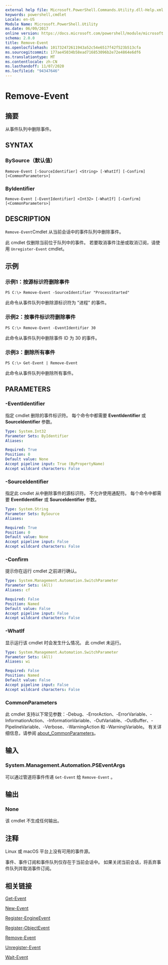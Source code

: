 ```yaml
---
external help file: Microsoft.PowerShell.Commands.Utility.dll-Help.xml
keywords: powershell,cmdlet
Locale: en-US
Module Name: Microsoft.PowerShell.Utility
ms.date: 06/09/2017
online version: https://docs.microsoft.com/powershell/module/microsoft.powershell.utility/remove-event?view=powershell-7.1&WT.mc_id=ps-gethelp
schema: 2.0.0
title: Remove-Event
ms.openlocfilehash: 101732472611943a52c54e6517f42f523b513cfa
ms.sourcegitcommit: 177ae45034b58ead716853096b2e72e4864e6df6
ms.translationtype: MT
ms.contentlocale: zh-CN
ms.lasthandoff: 11/07/2020
ms.locfileid: "94347646"
---
```

# Remove-Event

## 摘要
从事件队列中删除事件。

## SYNTAX

### BySource（默认值）

```
Remove-Event [-SourceIdentifier] <String> [-WhatIf] [-Confirm] [<CommonParameters>]
```

### ByIdentifier

```
Remove-Event [-EventIdentifier] <Int32> [-WhatIf] [-Confirm] [<CommonParameters>]
```

## DESCRIPTION

`Remove-Event`Cmdlet 从当前会话中的事件队列中删除事件。

此 cmdlet 仅删除当前位于队列中的事件。 若要取消事件注册或取消订阅，请使用 `Unregister-Event` cmdlet。

## 示例

### 示例1：按源标识符删除事件

```
PS C:\> Remove-Event -SourceIdentifier "ProcessStarted"
```

此命令从事件队列中删除源标识符为 "进程" 的事件。

### 示例2：按事件标识符删除事件

```
PS C:\> Remove-Event -EventIdentifier 30
```

此命令从事件队列中删除事件 ID 为 30 的事件。

### 示例3：删除所有事件

```
PS C:\> Get-Event | Remove-Event
```

此命令从事件队列中删除所有事件。

## PARAMETERS

### -EventIdentifier

指定 cmdlet 删除的事件标识符。 每个命令中都需要 **EventIdentifier** 或 **SourceIdentifier** 参数。

```yaml
Type: System.Int32
Parameter Sets: ByIdentifier
Aliases:

Required: True
Position: 0
Default value: None
Accept pipeline input: True (ByPropertyName)
Accept wildcard characters: False
```

### -SourceIdentifier

指定此 cmdlet 从中删除事件的源标识符。 不允许使用通配符。 每个命令中都需要 **EventIdentifier** 或 **SourceIdentifier** 参数。

```yaml
Type: System.String
Parameter Sets: BySource
Aliases:

Required: True
Position: 0
Default value: None
Accept pipeline input: False
Accept wildcard characters: False
```

### -Confirm

提示你在运行 cmdlet 之前进行确认。

```yaml
Type: System.Management.Automation.SwitchParameter
Parameter Sets: (All)
Aliases: cf

Required: False
Position: Named
Default value: False
Accept pipeline input: False
Accept wildcard characters: False
```

### -WhatIf

显示运行该 cmdlet 时会发生什么情况。 此 cmdlet 未运行。

```yaml
Type: System.Management.Automation.SwitchParameter
Parameter Sets: (All)
Aliases: wi

Required: False
Position: Named
Default value: False
Accept pipeline input: False
Accept wildcard characters: False
```

### CommonParameters

此 cmdlet 支持以下常见参数：-Debug、-ErrorAction、-ErrorVariable、-InformationAction、-InformationVariable、-OutVariable、-OutBuffer、-PipelineVariable、-Verbose、-WarningAction 和 -WarningVariable。 有关详细信息，请参阅 [about_CommonParameters](https://go.microsoft.com/fwlink/?LinkID=113216)。

## 输入

### System.Management.Automation.PSEventArgs

可以通过管道将事件传递 `Get-Event` 给 `Remove-Event` 。

## 输出

### None

该 cmdlet 不生成任何输出。

## 注释

Linux 或 macOS 平台上没有可用的事件源。

事件、事件订阅和事件队列仅存在于当前会话中。 如果关闭当前会话，将丢弃事件队列并取消事件订阅。

## 相关链接

[Get-Event](Get-Event.md)

[New-Event](New-Event.md)

[Register-EngineEvent](Register-EngineEvent.md)

[Register-ObjectEvent](Register-ObjectEvent.md)

[Remove-Event](Remove-Event.md)

[Unregister-Event](Unregister-Event.md)

[Wait-Event](Wait-Event.md)
